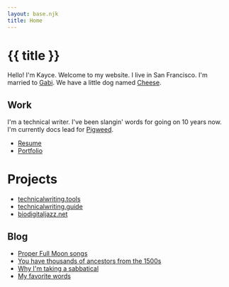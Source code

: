 ```yaml
---
layout: base.njk
title: Home
---
```


# {{ title }}

Hello! I'm Kayce. Welcome to my website. I live in San Francisco. I'm married
to [Gabi](https://instagram.com/gabjoart). We have a little dog named
[Cheese](/img/cheebo.jpg).

## Work

I'm a technical writer. I've been slangin' words for going on 10 years now.
I'm currently docs lead for [Pigweed](https://pigweed.dev).

* [Resume](/resume.pdf)
* [Portfolio](/portfolio/)

# Projects

* [technicalwriting.tools](https://technicalwriting.tools)
* [technicalwriting.guide](https://technicalwriting.guide)
* [biodigitaljazz.net](https://biodigitaljazz.net)

## Blog

* [Proper Full Moon songs](/blog/moon/)
* [You have thousands of ancestors from the 1500s](/blog/ancestors/)
* [Why I'm taking a sabbatical](/blog/sabbatical/)
* [My favorite words](/blog/words/)

